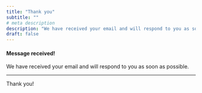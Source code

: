 ```yaml
---
title: "Thank you"
subtitle: ""
# meta description
description: "We have received your email and will respond to you as soon as possible."
draft: false
---
```

<div class="margin-auto"> 
    <div class="alert alert-success" role="alert">
      <h4 class="alert-heading">Message received!</h4>
      <p>We have received your email and will respond to you as soon as possible.</p>
      <hr>
      <p class="mb-0">Thank you!
    </p>
    </div>
</div>